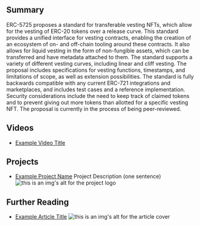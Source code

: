 ## Summary

ERC-5725 proposes a standard for transferable vesting NFTs, which allow for the vesting of ERC-20 tokens over a release curve. This standard provides a unified interface for vesting contracts, enabling the creation of an ecosystem of on- and off-chain tooling around these contracts. It also allows for liquid vesting in the form of non-fungible assets, which can be transferred and have metadata attached to them. The standard supports a variety of different vesting curves, including linear and cliff vesting. The proposal includes specifications for vesting functions, timestamps, and limitations of scope, as well as extension possibilities. The standard is fully backwards compatible with any current ERC-721 integrations and marketplaces, and includes test cases and a reference implementation. Security considerations include the need to keep track of claimed tokens and to prevent giving out more tokens than allotted for a specific vesting NFT. The proposal is currently in the process of being peer-reviewed.

## Videos

- [Example Video Title](https://www.youtube.com/watch?v=TDGq4aeevgY)

## Projects

- [Example Project Name](https://xxxx.xxx/xxxxx) Project Description (one sentence) ![this is an img's alt for the project logo](https://xxxx.xxx/project-logo.xxx)

## Further Reading

- [Example Article Title](https://xxxx.xxx/xxxxx) ![this is an img's alt for the article cover](https://xxxx.xxx/article-cover.xxx)
